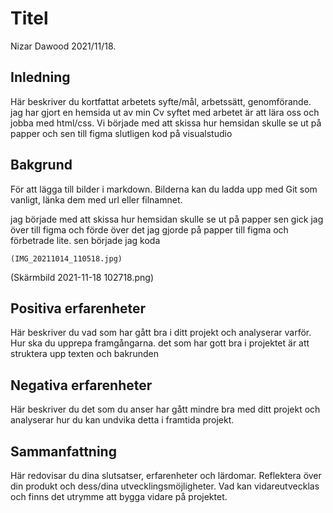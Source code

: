 # Titel

Nizar Dawood 2021/11/18.

## Inledning

Här beskriver du kortfattat arbetets syfte/mål, arbetssätt, genomförande.
jag har gjort en hemsida ut av min Cv syftet med arbetet är att lära oss och jobba med html/css. Vi började med att skissa hur hemsidan skulle se ut på papper och sen till figma slutligen kod på visualstudio 

## Bakgrund


För att lägga till bilder i markdown. Bilderna kan du ladda upp med Git som vanligt, länka dem med url eller filnamnet.

jag började med att skissa  hur hemsidan skulle se ut på papper sen gick jag över till figma och förde över det jag gjorde på papper till figma och förbetrade lite. sen började jag koda 
```
(IMG_20211014_110518.jpg)
```
(Skärmbild 2021-11-18 102718.png)

## Positiva erfarenheter

Här beskriver du vad som har gått bra i ditt projekt och analyserar varför. Hur ska du upprepa framgångarna.
det som har gott bra i projektet är att struktera upp texten och bakrunden 
## Negativa erfarenheter

Här beskriver du det som du anser har gått mindre bra med ditt projekt och analyserar hur du kan undvika detta i framtida projekt.

## Sammanfattning

Här redovisar du dina slutsatser, erfarenheter och lärdomar. Reflektera över din produkt och dess/dina utvecklingsmöjligheter.
Vad kan vidareutvecklas och finns det utrymme att bygga vidare på projektet.
